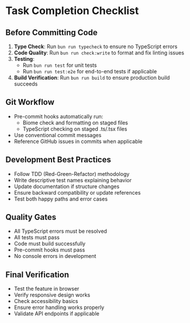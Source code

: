 # Task Completion Checklist

## Before Committing Code
1. **Type Check**: Run `bun run typecheck` to ensure no TypeScript errors
2. **Code Quality**: Run `bun run check:write` to format and fix linting issues
3. **Testing**: 
   - Run `bun run test` for unit tests
   - Run `bun run test:e2e` for end-to-end tests if applicable
4. **Build Verification**: Run `bun run build` to ensure production build succeeds

## Git Workflow
- Pre-commit hooks automatically run:
  - Biome check and formatting on staged files
  - TypeScript checking on staged .ts/.tsx files
- Use conventional commit messages
- Reference GitHub issues in commits when applicable

## Development Best Practices
- Follow TDD (Red-Green-Refactor) methodology
- Write descriptive test names explaining behavior
- Update documentation if structure changes
- Ensure backward compatibility or update references
- Test both happy paths and error cases

## Quality Gates
- All TypeScript errors must be resolved
- All tests must pass
- Code must build successfully
- Pre-commit hooks must pass
- No console errors in development

## Final Verification
- Test the feature in browser
- Verify responsive design works
- Check accessibility basics
- Ensure error handling works properly
- Validate API endpoints if applicable